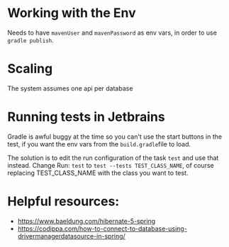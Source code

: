 # Working with the Env

Needs to have `mavenUser` and `mavenPassword` as env vars, in order to use `gradle publish`.

# Scaling

The system assumes one api per database

# Running tests in Jetbrains

Gradle is awful buggy at the time so you can't use the start buttons in the test, 
if you want the env vars from the `build.gradle`file to load.

The solution is to edit the run configuration of the task `test` and use that instead.
Change Run: `test` to `test --tests TEST_CLASS_NAME`, of course replacing TEST_CLASS_NAME with the class you want to test.

# Helpful resources:

* https://www.baeldung.com/hibernate-5-spring
* https://codippa.com/how-to-connect-to-database-using-drivermanagerdatasource-in-spring/